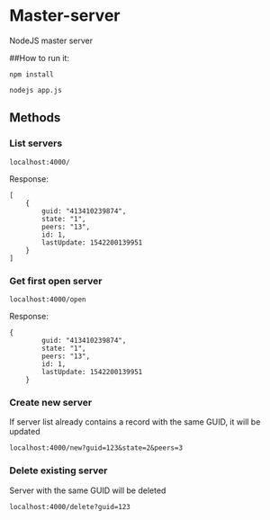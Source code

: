 # Master-server
NodeJS master server

##How to run it:
```
npm install

nodejs app.js
```

## Methods

### List servers

```
localhost:4000/
```

Response:
```
[
    {
        guid: "413410239874",
        state: "1",
        peers: "13",
        id: 1,
        lastUpdate: 1542200139951
    }
]
```


### Get first open server
```
localhost:4000/open
```

Response:
```
{
        guid: "413410239874",
        state: "1",
        peers: "13",
        id: 1,
        lastUpdate: 1542200139951
    }
```

### Create new server
If server list already contains a record with the same GUID, it will be updated
```
localhost:4000/new?guid=123&state=2&peers=3
```

### Delete existing server
Server with the same GUID will be deleted
```
localhost:4000/delete?guid=123
```